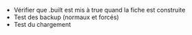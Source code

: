 * Vérifier que <fiche>.built est mis à true quand la fiche est construite
* Test des backup (normaux et forcés)
* Test du chargement